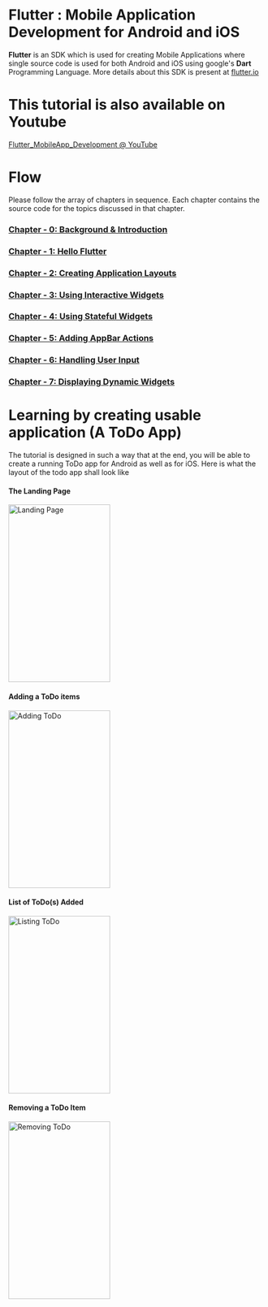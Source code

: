 # Flutter : Mobile Application Development for Android and iOS

__Flutter__ is an SDK which is used for creating Mobile Applications where single source code is used for both Android and iOS using google's __Dart__ Programming Language. More details about this SDK is present at [flutter.io](http://www.flutter.io)

# This tutorial is also available on Youtube 

[Flutter_MobileApp_Development @ YouTube](https://www.youtube.com/watch?v=GH9rQyHbJg0&list=PLunsjeiaxlPKntVvTmQm63zKwKDAq-l1U)

# Flow

Please follow the array of chapters in sequence. Each chapter contains the source code for the topics discussed in that chapter.

### [Chapter - 0: Background & Introduction](https://github.com/DakshHub/Flutter_MobileApp_Development/tree/master/Chapter-%200)
### [Chapter - 1: Hello Flutter](https://github.com/DakshHub/Flutter_MobileApp_Development/tree/master/Chapter-%201)
### [Chapter - 2: Creating Application Layouts](https://github.com/DakshHub/Flutter_MobileApp_Development/tree/master/Chapter-%202)
### [Chapter - 3: Using Interactive Widgets](https://github.com/DakshHub/Flutter_MobileApp_Development/tree/master/Chapter-%203)
### [Chapter - 4: Using Stateful Widgets](https://github.com/DakshHub/Flutter_MobileApp_Development/tree/master/Chapter-%204)
### [Chapter - 5: Adding AppBar Actions](https://github.com/DakshHub/Flutter_MobileApp_Development/tree/master/Chapter-%205)
### [Chapter - 6: Handling User Input](https://github.com/DakshHub/Flutter_MobileApp_Development/tree/master/Chapter-%206)
### [Chapter - 7: Displaying Dynamic Widgets](https://github.com/DakshHub/Flutter_MobileApp_Development/tree/master/Chapter-%207)

# Learning by creating usable application (A ToDo App)

The tutorial is designed in such a way that at the end, you will be able to create a running ToDo app for Android as well as for iOS. Here is what the layout of the todo app shall look like

#### The Landing Page

<img src="https://github.com/DakshHub/Flutter_MobileApp_Development/blob/master/todoAPP_Main_Page.png" alt="Landing Page" width="200" height="350">

#### Adding a ToDo items

<img src="https://github.com/DakshHub/Flutter_MobileApp_Development/blob/master/todoApp_Add_todo.png" alt="Adding ToDo" width="200" height="350">


#### List of ToDo(s) Added

<img src="https://github.com/DakshHub/Flutter_MobileApp_Development/blob/master/totoApp_todo_Items.png" alt="Listing ToDo" width="200" height="350">

#### Removing a ToDo Item

<img src="https://github.com/DakshHub/Flutter_MobileApp_Development/blob/master/todoApp_Remove_Items.png" alt="Removing ToDo" width="200" height="350">


